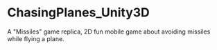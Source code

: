# ChasingPlanes_Unity3D
A "Missiles" game replica, 2D fun mobile game about avoiding missiles while flying a plane.
